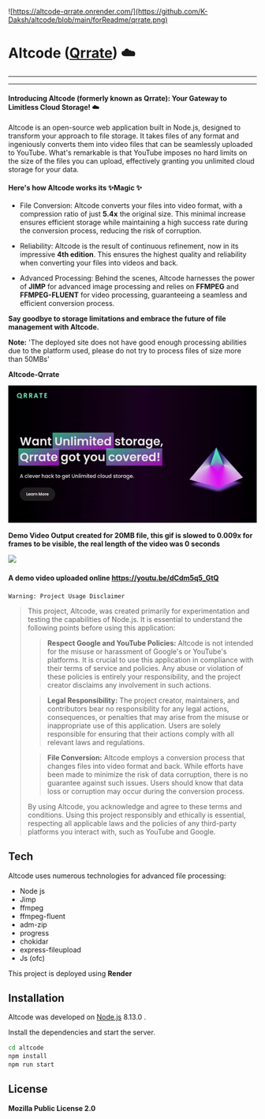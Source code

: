 ![https://altcode-qrrate.onrender.com/](https://github.com/K-Daksh/altcode/blob/main/forReadme/qrrate.png)

# Altcode ([Qrrate](https://altcode-qrrate.onrender.com)) ☁️
___
 
___


#### Introducing Altcode (formerly known as Qrrate): Your Gateway to Limitless Cloud Storage! ☁️

Altcode is an open-source web application built in Node.js, designed to transform your approach to file storage. It takes files of any format and ingeniously converts them into video files that can be seamlessly uploaded to YouTube. What's remarkable is that YouTube imposes no hard limits on the size of the files you can upload, effectively granting you unlimited cloud storage for your data.

#### Here's how Altcode works its ✨Magic ✨

- File Conversion: Altcode converts your files into video format, with a compression ratio of just __5.4x__ the original size. This minimal increase ensures efficient storage while maintaining a high success rate during the conversion process, reducing the risk of corruption.

- Reliability: Altcode is the result of continuous refinement, now in its impressive __4th edition__. This ensures the highest quality and reliability when converting your files into videos and back.

- Advanced Processing: Behind the scenes, Altcode harnesses the power of __JIMP__ for advanced image processing and relies on __FFMPEG__ and __FFMPEG-FLUENT__ for video processing, guaranteeing a seamless and efficient conversion process.

__Say goodbye to storage limitations and embrace the future of file management with Altcode.__


__Note:__ 'The deployed site does not have good enough processing abilities due to the platform used, please do not try to process files of size more than 50MBs'

 __Altcode-Qrrate__

![](https://github.com/K-Daksh/altcode/blob/main/forReadme/altcode-qrrate-gif.gif)


__Demo Video Output created for 20MB file, this gif is slowed to 0.009x for frames to be visible, the real length of the video was 0 seconds__

![](https://github.com/K-Daksh/altcode/blob/main/forReadme/binary-bits.gif)



#### A demo video uploaded online https://youtu.be/dCdm5q5_GtQ
`Warning: Project Usage Disclaimer`
>
> 
> This project, Altcode, was created primarily for experimentation and testing the capabilities of Node.js. It is essential to understand the following points before using this application:
> 
> > **Respect Google and YouTube Policies:** Altcode is not intended for the misuse or harassment of Google's or YouTube's platforms. It is crucial to use this application in compliance with their terms of service and policies. Any abuse or violation of these policies is entirely your responsibility, and the project creator disclaims any involvement in such actions.
> 
> > **Legal Responsibility:** The project creator, maintainers, and contributors bear no responsibility for any legal actions, consequences, or penalties that may arise from the misuse or inappropriate use of this application. Users are solely responsible for ensuring that their actions comply with all relevant laws and regulations.
> 
> > **File Conversion:** Altcode employs a conversion process that changes files into video format and back. While efforts have been made to minimize the risk of data corruption, there is no guarantee against such issues. Users should know that data loss or corruption may occur during the conversion process.
> 
> By using Altcode, you acknowledge and agree to these terms and conditions. Using this project responsibly and ethically is essential, respecting all applicable laws and the policies of any third-party platforms you interact with, such as YouTube and Google.

 



## Tech

Altcode uses numerous technologies for advanced file processing:

- Node js
- Jimp
- ffmpeg
- ffmpeg-fluent
- adm-zip
- progress
- chokidar
- express-fileupload
- Js (ofc)

This project is deployed using **Render**
 

## Installation

Altcode was developed on [Node.js](https://nodejs.org/) 8.13.0 .

Install the dependencies and start the server.

```sh
cd altcode
npm install
npm run start
```






## License

__Mozilla Public License 2.0__
